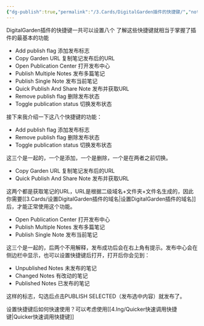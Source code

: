 ```yaml
---
{"dg-publish":true,"permalink":"/3.Cards/DigitalGarden插件的快捷键/","noteIcon":""}
---
```


DigitalGarden插件的快捷键一共可以设置八个
了解这些快捷键就相当于掌握了插件的最基本的功能

- Add publish flag 添加发布标志
- Copy Garden URL 复制笔记发布后的URL
- Open Publication Center 打开发布中心
- Publish Multiple Notes 发布多篇笔记
- Publish Single Note 发布当前笔记
- Quick Publish And Share Note 发布并获取URL
- Remove publish flag 删除发布状态
- Toggle publication status 切换发布状态

接下来我介绍一下这八个快捷键的功能：

- Add publish flag 添加发布标志
- Remove publish flag 删除发布状态
- Toggle publication status 切换发布状态

这三个是一起的，一个是添加，一个是删除，一个是在两者之前切换。

- Copy Garden URL 复制笔记发布后的URL
- Quick Publish And Share Note 发布并获取URL

这两个都是获取笔记的URL，URL是根据二级域名+文件夹+文件名生成的，因此你需要[[3.Cards/设置DigitalGarden插件的域名\|设置DigitalGarden插件的域名]]后，才能正常使用这个功能。

- Open Publication Center 打开发布中心
- Publish Multiple Notes 发布多篇笔记
- Publish Single Note 发布当前笔记

这三个是一起的，后两个不用解释，发布成功后会在右上角有提示。发布中心会在侧边栏中显示，也可以设置快捷键后打开，打开后你会见到：

- Unpublished Notes 未发布的笔记
- Changed Notes 有改动的笔记
- Published Notes 已发布的笔记

这样的标志，勾选后点击PUBLISH SELECTED（发布选中内容）就发布了。

设置快捷键后如何快速使用？可以考虑使用[[4.Ing/Quicker快速调用快捷键\|Quicker快速调用快捷键]]